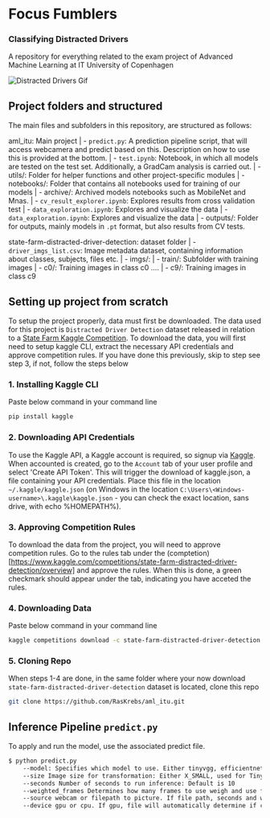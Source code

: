 # Focus Fumblers

### Classifying Distracted Drivers
A repository for everything related to the exam project of Advanced Machine Learning at IT University of Copenhagen

![Distracted Drivers Gif](https://storage.googleapis.com/kaggle-media/competitions/kaggle/5048/media/output_DEb8oT.gif)

## Project folders and structured
The main files and subfolders in this repository, are structured as follows:

aml_itu: Main project
| - `predict.py`: A prediction pipeline script, that will access webcamera and predict based on this. Description on how to use this is provided at the bottom.
| - `test.ipynb`: Notebook, in which all models are tested on the test set. Additionally, a GradCam analysis is carried out.
| - utils/: Folder for helper functions and other project-specific modules
| - notebooks/: Folder that contains all notebooks used for training of our models
    | - archive/: Archived models notebooks such as MobileNet and Mnas.
    | - `cv_result_explorer.ipynb`: Explores results from cross validation test
    | - `data_exploration.ipynb`: Explores and visualize the data
    | - `data_exploration.ipynb`: Explores and visualize the data
| - outputs/: Folder for outputs, mainly models in `.pt` format, but also results from CV tests.

state-farm-distracted-driver-detection: dataset folder 
| - `driver_imgs_list.csv`: Image metadata dataset, containing information about classes, subjects, files etc.
| - imgs/: 
    | - train/: Subfolder with training images
        | - c0/: Training images in class c0
        ....
        | - c9/: Training images in class c9



## Setting up project from scratch
To setup the project properly, data must first be downloaded. The data used for this project is `Distracted Driver Detection` dataset released in relation to a [State Farm Kaggle Competition](https://www.kaggle.com/competitions/state-farm-distracted-driver-detection/overview). To download the data, you will first need to setup kaggle CLI, extract the necessary API credentials and approve competition rules. If you have done this previously, skip to step see step 3, if not, follow the steps below 

### 1. Installing Kaggle CLI
Paste below command in your command line
```zsh
pip install kaggle
```

### 2. Downloading API Credentials
To use the Kaggle API, a Kaggle account is required, so signup via [Kaggle](https://www.kaggle.com). When accounted is created, go to the `Account` tab of your user profile and select 'Create API Token'. This will trigger the download of kaggle.json, a file containing your API credentials. Place this file in the location `~/.kaggle/kaggle.json` (on Windows in the location `C:\Users\<Windows-username>\.kaggle\kaggle.json` - you can check the exact location, sans drive, with echo %HOMEPATH%). 

### 3. Approving Competition Rules
To download the data from the project, you will need to approve competition rules. Go to the rules tab under the (comptetion)[https://www.kaggle.com/competitions/state-farm-distracted-driver-detection/overview] and approve the rules. When this is done, a green checkmark should appear under the tab, indicating you have acceted the rules.

### 4. Downloading Data
Paste below command in your command line
```zsh
kaggle competitions download -c state-farm-distracted-driver-detection
```


### 5. Cloning Repo
When steps 1-4 are done, in the same folder where your now download `state-farm-distracted-driver-detection` dataset is located, clone this repo
```zsh
git clone https://github.com/RasKrebs/aml_itu.git
```

## Inference Pipeline `predict.py`
To apply and run the model, use the associated predict file. 
```sh
$ python predict.py 
    --model: Specifies which model to use. Either tinyvgg, efficientnetb0, efficientnetb1, vgg16 or resnet
    --size Image size for transformation: Either X_SMALL, used for TinyVGG or L_SQUARED for all ohter models
    --seconds Number of seconds to run inference: Default is 10
    --weighted_frames Determines how many frames to use weigh and use for prediction. Defeault is 10
    --source webcam or filepath to picture. If file path, seconds and weighted frames are irrelvant. Default is webcam
    --device gpu or cpu. If gpu, file will automatically determine if cuda or mps is available and use that. Default is GPU.
```